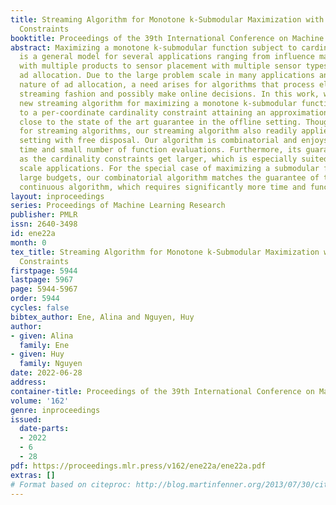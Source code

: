 ```yaml
---
title: Streaming Algorithm for Monotone k-Submodular Maximization with Cardinality
  Constraints
booktitle: Proceedings of the 39th International Conference on Machine Learning
abstract: Maximizing a monotone k-submodular function subject to cardinality constraints
  is a general model for several applications ranging from influence maximization
  with multiple products to sensor placement with multiple sensor types and online
  ad allocation. Due to the large problem scale in many applications and the online
  nature of ad allocation, a need arises for algorithms that process elements in a
  streaming fashion and possibly make online decisions. In this work, we develop a
  new streaming algorithm for maximizing a monotone k-submodular function subject
  to a per-coordinate cardinality constraint attaining an approximation guarantee
  close to the state of the art guarantee in the offline setting. Though not typical
  for streaming algorithms, our streaming algorithm also readily applies to the online
  setting with free disposal. Our algorithm is combinatorial and enjoys fast running
  time and small number of function evaluations. Furthermore, its guarantee improves
  as the cardinality constraints get larger, which is especially suited for the large
  scale applications. For the special case of maximizing a submodular function with
  large budgets, our combinatorial algorithm matches the guarantee of the state-of-the-art
  continuous algorithm, which requires significantly more time and function evaluations.
layout: inproceedings
series: Proceedings of Machine Learning Research
publisher: PMLR
issn: 2640-3498
id: ene22a
month: 0
tex_title: Streaming Algorithm for Monotone k-Submodular Maximization with Cardinality
  Constraints
firstpage: 5944
lastpage: 5967
page: 5944-5967
order: 5944
cycles: false
bibtex_author: Ene, Alina and Nguyen, Huy
author:
- given: Alina
  family: Ene
- given: Huy
  family: Nguyen
date: 2022-06-28
address:
container-title: Proceedings of the 39th International Conference on Machine Learning
volume: '162'
genre: inproceedings
issued:
  date-parts:
  - 2022
  - 6
  - 28
pdf: https://proceedings.mlr.press/v162/ene22a/ene22a.pdf
extras: []
# Format based on citeproc: http://blog.martinfenner.org/2013/07/30/citeproc-yaml-for-bibliographies/
---
```

